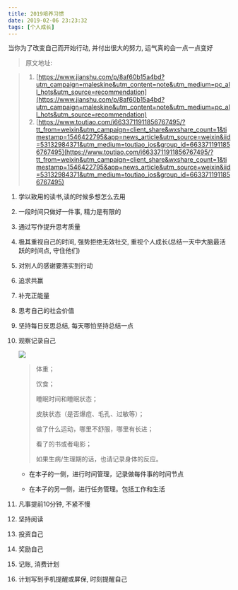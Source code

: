 ```yaml
---
title: 2019培养习惯
date: 2019-02-06 23:23:32
tags: [个人成长]
---
```



当你为了改变自己而开始行动, 并付出很大的努力, 运气真的会一点一点变好

> 原文地址: 

> 1. [https://www.jianshu.com/p/8af60b15a4bd?utm_campaign=maleskine&utm_content=note&utm_medium=pc_all_hots&utm_source=recommendation](https://www.jianshu.com/p/8af60b15a4bd?utm_campaign=maleskine&utm_content=note&utm_medium=pc_all_hots&utm_source=recommendation)
> 2. [https://www.toutiao.com/i6633711911856767495/?tt_from=weixin&utm_campaign=client_share&wxshare_count=1&timestamp=1546422795&app=news_article&utm_source=weixin&iid=53132984371&utm_medium=toutiao_ios&group_id=6633711911856767495](https://www.toutiao.com/i6633711911856767495/?tt_from=weixin&utm_campaign=client_share&wxshare_count=1&timestamp=1546422795&app=news_article&utm_source=weixin&iid=53132984371&utm_medium=toutiao_ios&group_id=6633711911856767495)



1. 学以致用的读书,读的时候多想怎么去用
2. 一段时间只做好一件事, 精力是有限的
3. 通过写作提升思考质量
4. 极其重视自己的时间, 强势拒绝无效社交, 重视个人成长(总结一天中大脑最活跃的时间点, 守住他们)
5. 对别人的感谢要落实到行动
6. 追求共赢 
7. 补充正能量
8. 思考自己的社会价值
9. 坚持每日反思总结, 每天哪怕坚持总结一点
10. 观察记录自己

    ![](http://p3.pstatp.com/large/pgc-image/RBvMNf4DxlirgF)
    > 体重；
    >     
    > 饮食；
    >     
    > 睡眠时间和睡眠状态；
    >     
    > 皮肤状态（是否爆痘、毛孔、过敏等）；
    >     
    > 做了什么运动，哪里不舒服，哪里有长进；
    >     
    > 看了的书或者电影；
    >     
    > 如果生病/生理期的话，也请记录身体的反应。
    
    - 在本子的一侧，进行时间管理，记录做每件事的时间节点
     
    - 在本子的另一侧，进行任务管理。包括工作和生活

11. 凡事提前10分钟, 不紧不慢
12. 坚持阅读
13. 投资自己
14. 奖励自己
15. 记账, 消费计划
16. 计划写到手机提醒或屏保, 时刻提醒自己